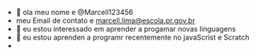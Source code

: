 - 👋 ola meu nome e @Marcell123456
- meu Email de contato e marcell.lima@escola.pr.gov.br
- 👀  eu estou interessado  em aprender a progamar novas linguagens
- 🌱  eu estou aprenden a programr recentemente no javaScrist e Scratch
-


